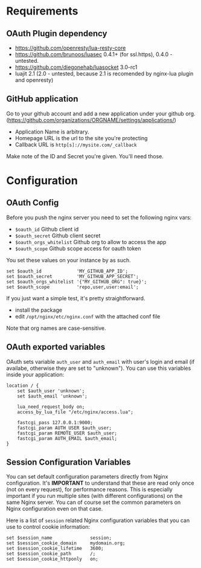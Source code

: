 # Requirements

## OAuth Plugin dependency

- https://github.com/openresty/lua-resty-core
- https://github.com/brunoos/luasec 0.4.1+ (for ssl.https), 0.4.0 - untested.
- https://github.com/diegonehab/luasocket 3.0-rc1
- luajit 2.1 (2.0 - untested, because 2.1 is recomended by nginx-lua plugin and openresty)

## GitHub application
Go to your github account and add a new application under your github org. (https://github.com/organizations/ORGNAME/settings/applications/)

- Application Name is arbitrary.
- Homepage URL is the url to the site you're protecting
- Callback URL is `http[s]://mysite.com/_callback`

Make note of the ID and Secret you're given. You'll need those.

# Configuration

## OAuth Config

Before you push the nginx server you need to set the following nginx vars:

- ``$oauth_id`` Github client id
- ``$oauth_secret`` Github client secret
- ``$oauth_orgs_whitelist`` Github org to allow to access the app
- ``$oauth_scope`` Github scope access for oauth token

You set these values on your instance by as such.

```nginx
set $oauth_id             'MY_GITHUB_APP_ID';
set $oauth_secret         'MY_GITHUB_APP_SECRET';
set $oauth_orgs_whitelist '{"MY_GITHUB_ORG": true}';
set $oauth_scope          'repo,user,user:email';
```

If you just want a simple test, it's pretty straightforward.

- install the package
- edit `/opt/nginx/etc/nginx.conf` with the attached conf file


Note that org names are case-sensitive.

## OAuth exported variables

OAuth sets variable ``auth_user`` and ``auth_email`` with user's login and email (if availabe, otherwise they are set to "unknown"). You can use this variables inside your application:

```nginx
location / {
    set $auth_user 'unknown';
    set $auth_email 'unknown';

    lua_need_request_body on;
    access_by_lua_file "/etc/nginx/access.lua";

    fastcgi_pass 127.0.0.1:9000;
    fastcgi_param AUTH_USER $auth_user;
    fastcgi_param REMOTE_USER $auth_user;
    fastcgi_param AUTH_EMAIL $auth_email;
}
```

## Session Configuration Variables

You can set default configuration parameters directly from Nginx configuration. It's **IMPORTANT** to understand
that these are read only once (not on every request), for performance reasons. This is especially important if
you run multiple sites (with different configurations) on the same Nginx server. You can of course set the common
parameters on Nginx configuration even on that case.

Here is a list of `session` related Nginx configuration variables that you can use to control cookie information:

```nginx
set $session_name              session;
set $session_cookie_domain     mydomain.org;
set $session_cookie_lifetime   3600;
set $session_cookie_path       /;
set $session_cookie_httponly   on;
```
